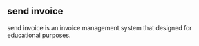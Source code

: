 ## send invoice

send invoice is an invoice management system that designed for educational purposes.

